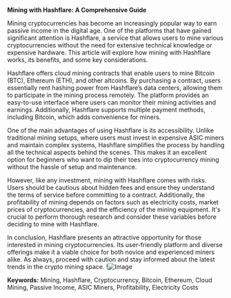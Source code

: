 **Mining with Hashflare: A Comprehensive Guide**

Mining cryptocurrencies has become an increasingly popular way to earn passive income in the digital age. One of the platforms that have gained significant attention is Hashflare, a service that allows users to mine various cryptocurrencies without the need for extensive technical knowledge or expensive hardware. This article will explore how mining with Hashflare works, its benefits, and some key considerations.

Hashflare offers cloud mining contracts that enable users to mine Bitcoin (BTC), Ethereum (ETH), and other altcoins. By purchasing a contract, users essentially rent hashing power from Hashflare’s data centers, allowing them to participate in the mining process remotely. The platform provides an easy-to-use interface where users can monitor their mining activities and earnings. Additionally, Hashflare supports multiple payment methods, including Bitcoin, which adds convenience for miners.

One of the main advantages of using Hashflare is its accessibility. Unlike traditional mining setups, where users must invest in expensive ASIC miners and maintain complex systems, Hashflare simplifies the process by handling all the technical aspects behind the scenes. This makes it an excellent option for beginners who want to dip their toes into cryptocurrency mining without the hassle of setup and maintenance. 

However, like any investment, mining with Hashflare comes with risks. Users should be cautious about hidden fees and ensure they understand the terms of service before committing to a contract. Additionally, the profitability of mining depends on factors such as electricity costs, market prices of cryptocurrencies, and the efficiency of the mining equipment. It's crucial to perform thorough research and consider these variables before deciding to mine with Hashflare.

In conclusion, Hashflare presents an attractive opportunity for those interested in mining cryptocurrencies. Its user-friendly platform and diverse offerings make it a viable choice for both novice and experienced miners alike. As always, proceed with caution and stay informed about the latest trends in the crypto mining space. !![Image](https://github.com/user-attachments/assets/3be06921-4469-491d-bd37-5f14c53422b7)

**Keywords:** Mining, Hashflare, Cryptocurrency, Bitcoin, Ethereum, Cloud Mining, Passive Income, ASIC Miners, Profitability, Electricity Costs